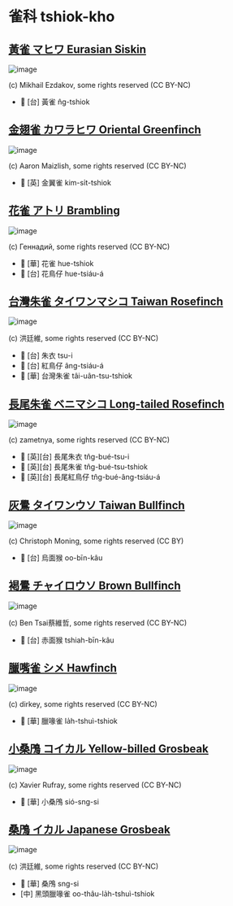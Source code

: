 # 雀科 tshiok-kho

## [黃雀 マヒワ Eurasian Siskin](https://ebird.org/species/eursis)

![image](https://inaturalist-open-data.s3.amazonaws.com/photos/177544237/medium.jpg)

(c) Mikhail Ezdakov, some rights reserved (CC BY-NC)

- 🎯 [台] 黃雀 n̂g-tshiok

## [金翅雀 カワラヒワ Oriental Greenfinch](https://ebird.org/species/origre)

![image](https://inaturalist-open-data.s3.amazonaws.com/photos/34996415/medium.jpg)

(c) Aaron Maizlish, some rights reserved (CC BY-NC)

- 🎯 [英] 金翼雀 kim-si̍t-tshiok

## [花雀 アトリ Brambling](https://ebird.org/species/brambl)

![image](https://inaturalist-open-data.s3.amazonaws.com/photos/43710488/medium.jpg)

(c) Геннадий, some rights reserved (CC BY-NC)

- 🎯 [華] 花雀 hue-tshiok
- 🎯 [台] 花鳥仔 hue-tsiáu-á

## [台灣朱雀 タイワンマシコ Taiwan Rosefinch](https://ebird.org/species/vinros3)

![image](https://inaturalist-open-data.s3.amazonaws.com/photos/88986493/medium.jpg)

(c) 洪廷維, some rights reserved (CC BY-NC)

- 🎯 [台] 朱衣 tsu-i
- 🎯 [台] 紅鳥仔 âng-tsiáu-á
- 🎯 [華] 台灣朱雀 tâi-uân-tsu-tshiok

## [長尾朱雀 ベニマシコ Long-tailed Rosefinch](https://ebird.org/species/lotros1)

![image](https://inaturalist-open-data.s3.amazonaws.com/photos/114324712/medium.jpeg)

(c) zametnya, some rights reserved (CC BY-NC)

- 🎯 [英][台] 長尾朱衣 tn̂g-bué-tsu-i
- 🎯 [英][台] 長尾朱雀 tn̂g-bué-tsu-tshiok
- 🎯 [英][台] 長尾紅鳥仔 tn̂g-bué-âng-tsiáu-á

## [灰鷽 タイワンウソ Taiwan Bullfinch](https://ebird.org/species/gyhbul5)

![image](https://inaturalist-open-data.s3.amazonaws.com/photos/101854380/medium.jpeg)

(c) Christoph Moning, some rights reserved (CC BY)

- 🎯 [台] 烏面猴 oo-bīn-kâu

## [褐鷽 チャイロウソ Brown Bullfinch](https://ebird.org/species/brobul1)

![image](https://inaturalist-open-data.s3.amazonaws.com/photos/113793253/medium.jpg)

(c) Ben Tsai蔡維哲, some rights reserved (CC BY-NC)

- 🎯 [台] 赤面猴 tshiah-bīn-kâu

## [臘嘴雀 シメ Hawfinch](https://ebird.org/species/hawfin)

![image](https://inaturalist-open-data.s3.amazonaws.com/photos/186241177/medium.jpg)

(c) dirkey, some rights reserved (CC BY-NC)

- 🎯 [華] 臘喙雀 la̍h-tshuì-tshiok

## [小桑鳲 コイカル Yellow-billed Grosbeak](https://ebird.org/species/yebgro1)

![image](https://inaturalist-open-data.s3.amazonaws.com/photos/107918215/medium.jpg)

(c) Xavier Rufray, some rights reserved (CC BY-NC)

- 🎯 [華] 小桑鳲 sió-sng-si

## [桑鳲 イカル Japanese Grosbeak](https://ebird.org/species/japgro1)

![image](https://inaturalist-open-data.s3.amazonaws.com/photos/90052009/medium.jpg)

(c) 洪廷維, some rights reserved (CC BY-NC)

- 🎯 [華] 桑鳲 sng-si
- [中] 黑頭臘喙雀 oo-thâu-la̍h-tshuì-tshiok
